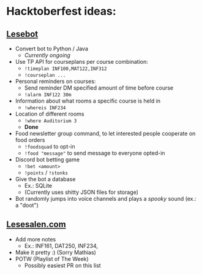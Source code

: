 # Hacktoberfest ideas:

## [Lesebot](https://github.com/lesesalen/lesebot)
 - Convert bot to Python / Java
   - *Currently ongoing*
 - Use TP API for courseplans per course combination:
   - `!timeplan INF100,MAT122,INF312`
   - `!courseplan ...`
 - Personal reminders on courses:
   - Send reminder DM specified amount of time before course
   - `!alarm INF122 30m`
 - Information about what rooms a specific course is held in
   - `!whereis INF234`
 - Location of different rooms
   - `!where Auditorium 3`
   - **Done**
 - Food newsletter group command, to let interested people cooperate on food orders
   - `!foodsquad` to opt-in
   - `!food "message"` to send message to everyone opted-in
 - Discord bot betting game
   - `!bet <amount>`
   - `!points` / `!stonks`
 - Give the bot a database
   - Ex.: SQLite
   - (Currently uses shitty JSON files for storage)
 - Bot randomly jumps into voice channels and plays a *spooky* sound (ex.: a "doot")

## [Lesesalen.com](https://www.lesesalen.com)
 - Add more notes
   - Ex.: INF161, DAT250, INF234, 
 - Make it pretty :) (Sorry Mathias)
 - POTW (Playlist of The Week)
   - Possibly easiest PR on this list
